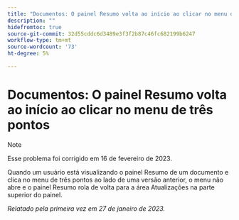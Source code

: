 ```yaml
---
title: "Documentos: O painel Resumo volta ao início ao clicar no menu de três pontos"
description: ""
hidefromtoc: true
source-git-commit: 32d55cddc6d3489e3f3f2b87c46fc682199b6247
workflow-type: tm+mt
source-wordcount: '73'
ht-degree: 5%

---
```



# Documentos: O painel Resumo volta ao início ao clicar no menu de três pontos

>[!NOTE]
>
>Esse problema foi corrigido em 16 de fevereiro de 2023.

Quando um usuário está visualizando o painel Resumo de um documento e clica no menu de três pontos ao lado de uma versão anterior, o menu não abre e o painel Resumo rola de volta para a área Atualizações na parte superior do painel.

_Relatado pela primeira vez em 27 de janeiro de 2023._

